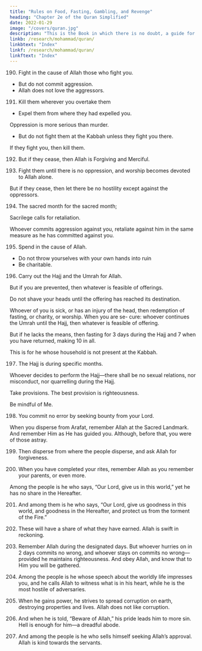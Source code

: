 ```yaml
---
title: "Rules on Food, Fasting, Gambling, and Revenge"
heading: "Chapter 2e of the Quran Simplified"
date: 2022-01-29
image: "/covers/quran.jpg"
description: "This is the Book in which there is no doubt, a guide for the righteous."
linkb: /research/mohammad/quran/
linkbtext: "Index"
linkf: /research/mohammad/quran/
linkftext: "Index"
---
```



190. Fight in the cause of Allah those who fight you. 
- But do not commit aggression.
- Allah does not love the aggressors.

191. Kill them wherever you overtake them
- Expel them from where they had expelled you. 

Oppression is more serious than murder. 
- But do not fight them at the Kabbah unless they fight you there. 

If they fight you, then kill them. <!-- Such is the retribution of the disbelievers. -->

192. But if they cease, then Allah is Forgiving and Merciful.

193. Fight them until there is no oppression, and worship becomes devoted to Allah alone. 

But if they cease, then let there be no hostility except against the oppressors.

194. The sacred month for the sacred month;

Sacrilege calls for retaliation. 

Whoever commits aggression against you, retaliate against him in the same measure as he has committed against you. 

<!-- Bbe conscious of
Allah, and know that Allah is with the right-
eous.
 -->
195. Spend in the cause of Allah. 
- Do not throw yourselves with your own hands into ruin
- Be charitable.

196. Carry out the Hajj and the Umrah for Allah. 

But if you are prevented, then whatever is feasible of offerings.

Do not shave your heads until the offering has reached its destination. 

Whoever of you is sick, or has an injury of the head, then redemption of fasting, or charity, or worship. When you are se-
cure: whoever continues the Umrah until the Hajj, then whatever is feasible of offering. 

But if he lacks the means, then fasting for 3 days during the Hajj and 7 when you have returned, making 10 in all. 

This is for he whose household is not present at the Kabbah. 

197. The Hajj is during specific months. 

Whoever decides to perform the Hajj—there shall be no sexual relations, nor misconduct, nor quarrelling during the Hajj. 

Take provisions. The best provision is righteousness.

Be mindful of Me.


198. You commit no error by seeking bounty from your Lord. 

When you disperse from Arafat, remember Allah at the Sacred Landmark. And remember Him as He has guided
you. Although, before that, you were of those astray.

199. Then disperse from where the people disperse, and ask Allah for forgiveness.

200. When you have completed your rites, remember Allah as you remember your parents, or even more. 

Among the people is he who says, “Our Lord, give us in this world,”
yet he has no share in the Hereafter.

201. And among them is he who says, “Our Lord, give us goodness in this world, and
goodness in the Hereafter, and protect us from the torment of the Fire.”

202. These will have a share of what they have earned. Allah is swift in reckoning.

203. Remember Allah during the designated days. But whoever hurries on in 2 days commits no wrong, and whoever stays
on commits no wrong—provided he maintains righteousness. And obey Allah, and
know that to Him you will be gathered.

204. Among the people is he whose speech about the worldly life impresses you, and he
calls Allah to witness what is in his heart, while he is the most hostile of adversaries.

205. When he gains power, he strives to spread corruption on earth, destroying properties and lives. Allah does not like corruption.

206. And when he is told, “Beware of Allah,” his pride leads him to more sin. Hell is
enough for him—a dreadful abode. 

207. And among the people is he who sells himself seeking Allah’s approval. Allah is
kind towards the servants.


